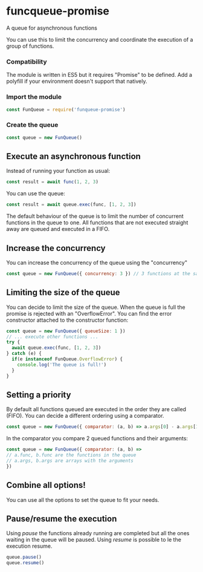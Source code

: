 # funcqueue-promise

A queue for asynchronous functions

You can use this to limit the concurrency and coordinate the execution of a group of functions.

### Compatibility
The module is written in ES5 but it requires "Promise" to be defined. Add a polyfill if your environment doesn't support that natively.

### Import the module
```js
const FunQueue = require('funqueue-promise')
```

### Create the queue
```js
const queue = new FunQueue()
```

## Execute an asynchronous function
Instead of running your function as usual:
```js
const result = await func(1, 2, 3)
```
You can use the queue:
```js
const result = await queue.exec(func, [1, 2, 3])
```
The default behaviour of the queue is to limit the number of concurrent functions in the queue to one. All functions that are not executed straight away are queued and executed in a FIFO.

## Increase the concurrency
You can increase the concurrency of the queue using the "concurrency"
```js
const queue = new FunQueue({ concurrency: 3 }) // 3 functions at the same time
```

## Limiting the size of the queue
You can decide to limit the size of the queue. When the queue is full the promise is rejected with an "OverflowError". You can find the error constructor attached to the constructor function:
```js
const queue = new FunQueue({ queueSize: 1 })
// ... execute other functions ...
try {
  await queue.exec(func, [1, 2, 3])
} catch (e) {
  if(e instanceof FunQueue.OverflowError) {
    console.log('The queue is full!')
  }
}
```

## Setting a priority
By default all functions queued are executed in the order they are called (FIFO). You can decide a different ordering using a comparator.
```js
const queue = new FunQueue({ comparator: (a, b) => a.args[0] - a.args[1] })
```
In the comparator you compare 2 queued functions and their arguments:
```js
const queue = new FunQueue({ comparator: (a, b) => 
// a.func, b.func are the functions in the queue
// a.args, b.args are arrays with the arguments
})
```

## Combine all options!
You can use all the options to set the queue to fit your needs.

## Pause/resume the execution
Using *pause* the functions already running are completed but all the ones waiting in the queue will be paused. Using *resume* is possible to le the execution resume.
```js
queue.pause()
queue.resume()
```
